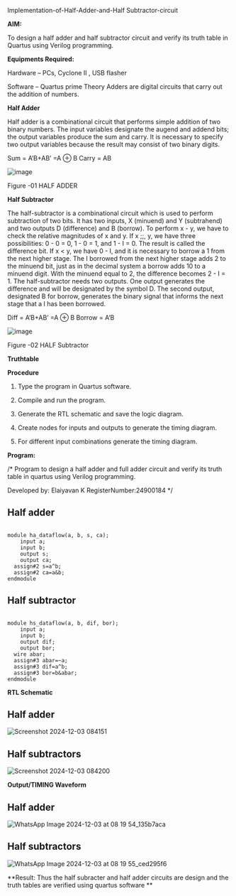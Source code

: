 

Implementation-of-Half-Adder-and-Half Subtractor-circuit

**AIM:**

To design a half adder and half subtractor circuit and verify its truth table in Quartus using Verilog programming.

**Equipments Required:**

Hardware – PCs, Cyclone II , USB flasher 

Software – Quartus prime Theory Adders are digital circuits that carry out the addition of numbers.

**Half Adder**

Half adder is a combinational circuit that performs simple addition of two binary numbers. The input variables designate the augend and addend bits; the output variables produce the sum and carry. It is necessary to specify two output variables because the result may consist of two binary digits.

Sum = A’B+AB’ =A ⊕ B Carry = AB

![image](https://github.com/naavaneetha/HALF_ADDER_SUBTRACTOR/assets/154305477/bd4a0b2c-cdbc-4184-ab08-81578f121e1f)

Figure -01 HALF ADDER

**Half Subtractor**

The half-subtractor is a combinational circuit which is used to perform subtraction of two bits. It has two inputs, X (minuend) and Y (subtrahend) and two outputs D (difference) and B (borrow). To perform x - y, we have to check the relative magnitudes of x and y. If x ;;, y, we have three possibilities: 0 - 0 = 0, 1 - 0 = 1, and 1 - I = 0. The result is called the difference bit. If x < y, we have 0 - I, and it is necessary to borrow a 1 from the next higher stage. The I borrowed from the next higher stage adds 2 to the minuend bit, just as in the decimal system a borrow adds 10 to a minuend digit. With the minuend equal to 2, the difference becomes 2 - I = 1. The half-subtractor needs two outputs. One output generates the difference and will be designated by the symbol D. The second output, designated B for borrow, generates the binary signal that informs the next stage that a I has been borrowed. 

Diff = A’B+AB’ =A ⊕ B
Borrow = A’B

 ![image](https://github.com/naavaneetha/HALF_ADDER_SUBTRACTOR/assets/154305477/d76b099c-513f-4e7c-843a-e2fd028a531a)

Figure -02 HALF Subtractor

**Truthtable**

**Procedure**

1.	Type the program in Quartus software.

2.	Compile and run the program.

3.	Generate the RTL schematic and save the logic diagram.

4.	Create nodes for inputs and outputs to generate the timing diagram.

5.	For different input combinations generate the timing diagram.


**Program:**

/* Program to design a half adder and full adder circuit and verify its truth table in quartus using Verilog programming.

Developed by: Elaiyavan K
RegisterNumber:24900184
*/
## Half adder
```
 
module ha_dataflow(a, b, s, ca); 
    input a; 
    input b; 
    output s; 
    output ca; 
  assign#2 s=a^b; 
  assign#2 ca=a&b; 
endmodule
```
## Half subtractor
```
 
module hs_dataflow(a, b, dif, bor); 
    input a; 
    input b; 
    output dif; 
    output bor; 
  wire abar; 
  assign#3 abar=~a; 
  assign#3 dif=a^b; 
  assign#3 bor=b&abar; 
endmodule
```

**RTL Schematic**
## Half adder
![Screenshot 2024-12-03 084151](https://github.com/user-attachments/assets/6ea8ed05-208b-46e6-b296-f6fb26b88c50)
## Half subtractors
![Screenshot 2024-12-03 084200](https://github.com/user-attachments/assets/dcdaec98-f949-40ce-a1b9-00106581fb54)

**Output/TIMING Waveform**
## Half adder
![WhatsApp Image 2024-12-03 at 08 19 54_135b7aca](https://github.com/user-attachments/assets/6c9dc699-b0e7-4288-819d-ed3f11e3e3cb)

## Half subtractors
![WhatsApp Image 2024-12-03 at 08 19 55_ced295f6](https://github.com/user-attachments/assets/649db044-1c7a-4157-b777-2dbb21927c79)

**Result:
Thus the half subracter and half adder circuits are design and the truth tables are verified using quartus software
**
